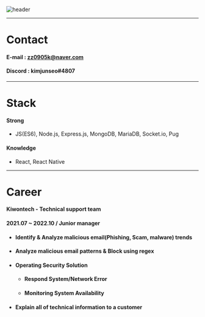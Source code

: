 ![header](https://capsule-render.vercel.app/api?type=transparent&color=auto&height=100&section=header&text=KimJunseo%20&fontSize=70&fontColor=C0C0C0)

---
# **Contact**
  #### E-mail : zz0905k@naver.com
  #### Discord : kimjunseo#4807

---
# **Stack**
  #### **Strong**
  - JS(ES6), Node.js, Express.js, MongoDB, MariaDB, Socket.io, Pug
  #### Knowledge
  - React, React Native

---
# **Career**

#### **Kiwontech - Technical support team**

#### 2021.07 ~ 2022.10 / Junior manager

- #### Identify & Analyze malicious email(Phishing, Scam, malware) trends
- #### Analyze malicious email patterns & Block using regex
- #### Operating Security Solution
    - #### Respond System/Network Error
    - #### Monitoring System Availability
- #### Explain all of technical information to a customer
